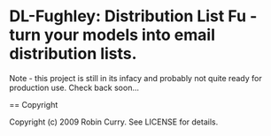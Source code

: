 # DL-Fughley: Distribution List Fu - turn your models into email distribution lists.

Note - this project is still in its infacy and probably not quite ready for production use. Check back soon...




== Copyright

Copyright (c) 2009 Robin Curry. See LICENSE for details.